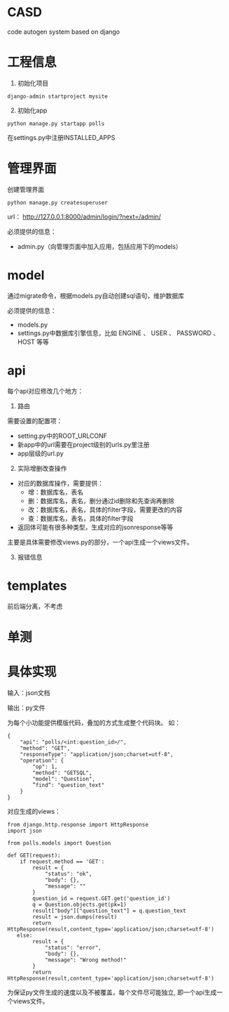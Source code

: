 # CASD
code autogen system based on django

# 工程信息
1. 初始化项目
```
django-admin startproject mysite
```

2. 初始化app
```
python manage.py startapp polls
```
在settings.py中注册INSTALLED_APPS

# 管理界面
创建管理界面
```
python manage.py createsuperuser
```
url：
http://127.0.0.1:8000/admin/login/?next=/admin/

必须提供的信息：
- admin.py（向管理页面中加入应用，包括应用下的models）


# model
通过migrate命令，根据models.py自动创建sql语句，维护数据库

必须提供的信息：
- models.py
- settings.py中数据库引擎信息，比如 ENGINE 、 USER 、 PASSWORD 、 HOST 等等

# api
每个api对应修改几个地方：
1. 路由

需要设置的配置项：
- setting.py中的ROOT_URLCONF 
- 新app中的url需要在project级别的urls.py里注册
- app层级的url.py

2. 实际增删改查操作
- 对应的数据库操作，需要提供：
  - 增：数据库名，表名
  - 删：数据库名，表名，删分通过id删除和先查询再删除
  - 改：数据库名，表名，具体的filter字段，需要更改的内容
  - 查：数据库名，表名，具体的filter字段
- 返回体可能有很多种类型，生成对应的jsonresponse等等

主要是具体需要修改views.py的部分，一个api生成一个views文件。

3. 报错信息


# templates
前后端分离，不考虑

# 单测

# 具体实现
输入：json文档

输出：py文件

为每个小功能提供模版代码，叠加的方式生成整个代码块。
如：
```
{
    "api": "polls/<int:question_id>/",
    "method": "GET",
    "responseType": "application/json;charset=utf-8",
    "operation": {
        "op": 1,
        "method": "GETSQL",
        "model": "Question",
        ”find“: "question_text"
    }  
}
```
对应生成的views：
```
from django.http.response import HttpResponse
import json

from polls.models import Question

def GET(request):
    if request.method == 'GET':
        result = {
            "status": "ok",
            "body": {},
            "message": ""
        }
        question_id = request.GET.get('question_id')
        q = Question.objects.get(pk=1)
        result["body"]["question_text"] = q.question_text
        result = json.dumps(result)
        return HttpResponse(result,content_type='application/json;charset=utf-8')
   else:
        result = {
            "status": "error",
            "body": {},
            "message": "Wrong method!"
        }
        return HttpResponse(result,content_type='application/json;charset=utf-8')
```
为保证py文件生成的速度以及不被覆盖，每个文件尽可能独立, 即一个api生成一个views文件。
